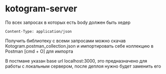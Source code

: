 # kotogram-server

По всех запросах в которых есть body должен быть хедер 

`Content-Type: application/json`

Получить библиотеку с всеми запросами можно скачав  Kotogram.postman_collection.json и импортировать себе коллекцию в Postman [cmd + O] для импорта

В постмане указан base url localhost:3000, это предназначено для работы с локальным сервером, после деплоя нужно будет заменить его
